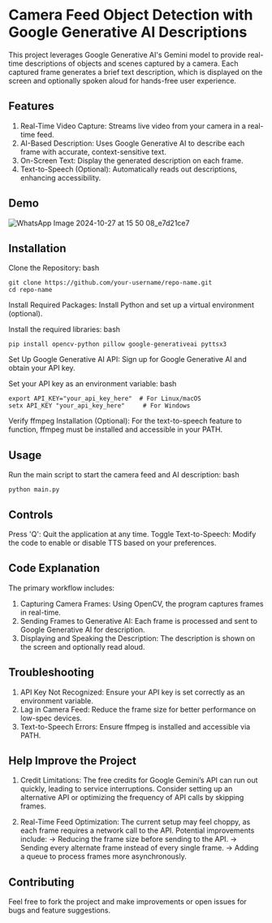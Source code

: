 # Camera Feed Object Detection with Google Generative AI Descriptions
This project leverages Google Generative AI's Gemini model to provide real-time descriptions of objects and scenes captured by a camera. Each captured frame generates a brief text description, which is displayed on the screen and optionally spoken aloud for hands-free user experience.

## Features
1. Real-Time Video Capture: Streams live video from your camera in a real-time feed. 
2. AI-Based Description: Uses Google Generative AI to describe each frame with accurate, context-sensitive text.
3. On-Screen Text: Display the generated description on each frame.
4. Text-to-Speech (Optional): Automatically reads out descriptions, enhancing accessibility.
   
## Demo
![WhatsApp Image 2024-10-27 at 15 50 08_e7d21ce7](https://github.com/user-attachments/assets/b5c5de0c-e0a1-4c12-a9e4-c3b15a96a4d7)


## Installation
Clone the Repository:
bash
```
git clone https://github.com/your-username/repo-name.git
cd repo-name
```

Install Required Packages:
Install Python and set up a virtual environment (optional).

Install the required libraries:
bash
```
pip install opencv-python pillow google-generativeai pyttsx3
```

Set Up Google Generative AI API:
Sign up for Google Generative AI and obtain your API key.

Set your API key as an environment variable:
bash
```
export API_KEY="your_api_key_here"  # For Linux/macOS
setx API_KEY "your_api_key_here"     # For Windows
```

Verify ffmpeg Installation (Optional):
For the text-to-speech feature to function, ffmpeg must be installed and accessible in your PATH.

## Usage
Run the main script to start the camera feed and AI description:
bash
```
python main.py
```

## Controls
Press 'Q': Quit the application at any time.
Toggle Text-to-Speech: Modify the code to enable or disable TTS based on your preferences.

## Code Explanation
The primary workflow includes:

1. Capturing Camera Frames: Using OpenCV, the program captures frames in real-time.
2. Sending Frames to Generative AI: Each frame is processed and sent to Google Generative AI for description.
3. Displaying and Speaking the Description: The description is shown on the screen and optionally read aloud.

## Troubleshooting
1. API Key Not Recognized: Ensure your API key is set correctly as an environment variable.
2. Lag in Camera Feed: Reduce the frame size for better performance on low-spec devices.
3. Text-to-Speech Errors: Ensure ffmpeg is installed and accessible via PATH.

## Help Improve the Project
1. Credit Limitations:
The free credits for Google Gemini’s API can run out quickly, leading to service interruptions. Consider setting up an alternative API or optimizing the frequency of API calls by skipping frames.

2. Real-Time Feed Optimization:
The current setup may feel choppy, as each frame requires a network call to the API. Potential improvements include:
-> Reducing the frame size before sending to the API.
-> Sending every alternate frame instead of every single frame.
-> Adding a queue to process frames more asynchronously.

## Contributing
Feel free to fork the project and make improvements or open issues for bugs and feature suggestions.

